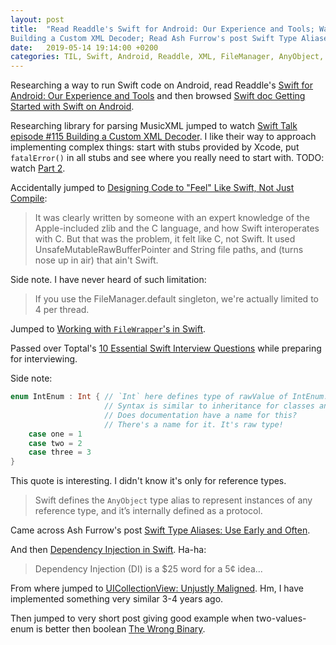 ```yaml
---
layout: post
title:  "Read Readdle's Swift for Android: Our Experience and Tools; Watched Swift Talk episode #115
Building a Custom XML Decoder; Read Ash Furrow's post Swift Type Aliases: Use Early and Often; Read Dependency Injection in Swift; Read post The Wrong Binary"
date:   2019-05-14 19:14:00 +0200
categories: TIL, Swift, Android, Readdle, XML, FileManager, AnyObject, Toptal, Type Alias, Dependency Injection, UICollectionView, enum, Boolean 
---
```

Researching a way to run Swift code on Android, read Readdle's [Swift for Android: Our Experience and Tools](https://blog.readdle.com/why-we-use-swift-for-android-db449feeacaf) and then browsed [Swift doc Getting Started with Swift on Android](https://github.com/apple/swift/blob/master/docs/Android.md).

Researching library for parsing MusicXML jumped to watch [Swift Talk episode #115
Building a Custom XML Decoder](https://talk.objc.io/episodes/S01E115-building-a-custom-xml-decoder). I like their way to approach implementing complex things: start with stubs provided by Xcode, put `fatalError()` in all stubs and see where you really need to start with. TODO: watch [Part 2](https://talk.objc.io/episodes/S01E116-building-a-custom-xml-decoder-part-2).

Accidentally jumped to [Designing Code to "Feel" Like Swift, Not Just Compile](https://www.smoothterminal.com/articles/designing-code-to-feel-like-swift-not-just-compile):

> It was clearly written by someone with an expert knowledge of the Apple-included zlib and the C language, and how Swift interoperates with C. But that was the problem, it felt like C, not Swift. It used UnsafeMutableRawBufferPointer and String file paths, and (turns nose up in air) that ain't Swift.

Side note. I have never heard of such limitation:

> If you use the FileManager.default singleton, we're actually limited to 4 per thread.

Jumped to [Working with `FileWrapper`'s in Swift](https://www.meandmark.com/blog/2018/07/working-with-file-wrappers-in-swift/).

Passed over Toptal's [10 Essential Swift Interview Questions](https://www.toptal.com/swift/interview-questions) while preparing for interviewing.

Side note:

```swift
enum IntEnum : Int { // `Int` here defines type of rawValue of IntEnum.
                     // Syntax is similar to inheritance for classes and for protocol conformance. 
                     // Does documentation have a name for this?
                     // There's a name for it. It's raw type!
    case one = 1
    case two = 2
    case three = 3
}
```

This quote is interesting. I didn't know it's only for reference types.

> Swift defines the `AnyObject` type alias to represent instances of any reference type, and it’s internally defined as a protocol.

Came across Ash Furrow's post [Swift Type Aliases: Use Early and Often](https://artsy.github.io/blog/2016/06/24/typealias-for-great-good/).

And then [Dependency Injection in Swift](https://artsy.github.io/blog/2016/06/27/dependency-injection-in-swift/). Ha-ha:

> Dependency Injection (DI) is a $25 word for a 5¢ idea...

From where jumped to [UICollectionView: Unjustly Maligned](https://ashfurrow.com/blog/uicollectionview-unjustly-maligned/). Hm, I have implemented something very similar 3-4 years ago.

Then jumped to very short post giving good example when two-values-enum is better then boolean [The Wrong Binary](https://ashfurrow.com/blog/the-wrong-binary/).
